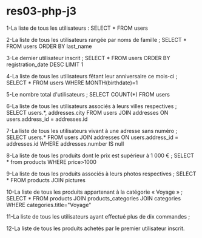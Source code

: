 # res03-php-j3

1-La liste de tous les utilisateurs :
SELECT * FROM users 

2-La liste de tous les utilisateurs rangée par noms de famille ;
SELECT * FROM users ORDER BY last_name

3-Le dernier utilisateur inscrit ;
SELECT * FROM users ORDER BY registration_date DESC LIMIT 1

4-La liste de tous les utilisateurs fêtant leur anniversaire ce mois-ci ;
SELECT * FROM users WHERE MONTH(birthdate)=1

5-Le nombre total d'utilisateurs ;
SELECT COUNT(*) FROM users

6-La liste de tous les utilisateurs associés à leurs villes respectives ;
SELECT users.*, addresses.city 
FROM users JOIN addresses
ON users.address_id = addresses.id

7-La liste de tous les utilisateurs vivant à une adresse sans numéro ;
SELECT users.*
FROM users JOIN addresses
ON users.address_id = addresses.id
WHERE addresses.number IS null

8-La liste de tous les produits dont le prix est supérieur à 1 000 € ;
SELECT * from products WHERE price>1000

9-La liste de tous les produits associés à leurs photos respectives ;
SELECT * FROM products JOIN pictures

10-La liste de tous les produits appartenant à la catégorie « Voyage » ;
SELECT * FROM products JOIN products_categories JOIN categories WHERE categories.title="Voyage"

11-La liste de tous les utilisateurs ayant effectué plus de dix commandes ;


12-La liste de tous les produits achetés par le premier utilisateur inscrit.


